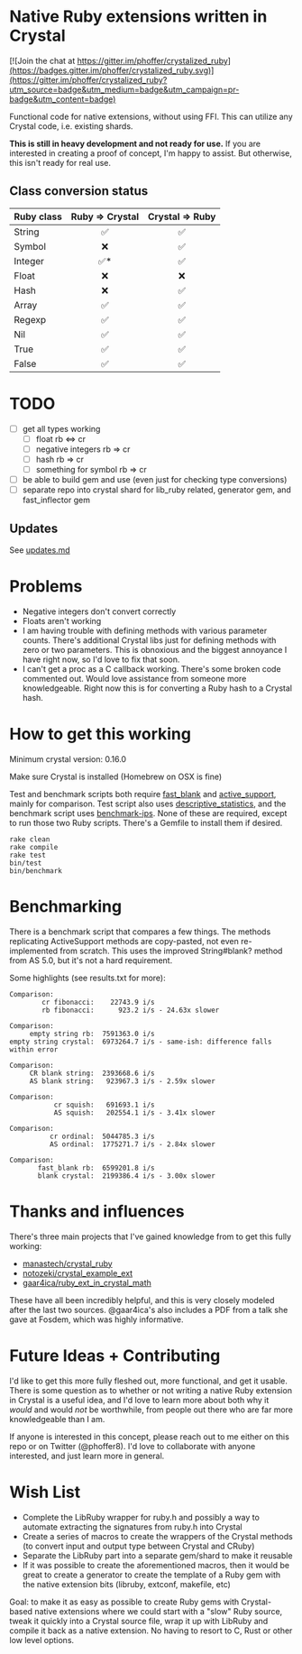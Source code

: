 # Native Ruby extensions written in Crystal

[![Join the chat at https://gitter.im/phoffer/crystalized_ruby](https://badges.gitter.im/phoffer/crystalized_ruby.svg)](https://gitter.im/phoffer/crystalized_ruby?utm_source=badge&utm_medium=badge&utm_campaign=pr-badge&utm_content=badge)

Functional code for native extensions, without using FFI. This can utilize any Crystal code, i.e. existing shards.

**This is still in heavy development and not ready for use.** If you are interested in creating a proof of concept, I'm happy to assist. But otherwise, this isn't ready for real use.

## Class conversion status

| Ruby class  | Ruby => Crystal | Crystal => Ruby |
| ----------- | :-------------: | :-------------: |
| String      | :white_check_mark: | :white_check_mark: |
| Symbol      | :x:                | :white_check_mark: |
| Integer     | :white_check_mark:* | :white_check_mark: |
| Float       | :x:                | :x:                |
| Hash        | :x:                | :white_check_mark: |
| Array       | :white_check_mark: | :white_check_mark: |
| Regexp      | :white_check_mark: | :white_check_mark: |
| Nil         | :white_check_mark: | :white_check_mark: |
| True        | :white_check_mark: | :white_check_mark: |
| False       | :white_check_mark: | :white_check_mark: |

# TODO

- [ ] get all types working
  + [ ] float rb <=> cr
  + [ ] negative integers rb => cr
  + [ ] hash rb => cr
  + [ ] something for symbol rb => cr
- [ ] be able to build gem and use (even just for checking type conversions)
- [ ] separate repo into crystal shard for lib_ruby related, generator gem, and fast_inflector gem

## Updates

See [updates.md](updates.md)

# Problems

* Negative integers don't convert correctly
* Floats aren't working
* I am having trouble with defining methods with various parameter counts. There's additional Crystal libs just for defining methods with zero or two parameters. This is obnoxious and the biggest annoyance I have right now, so I'd love to fix that soon.
* I can't get a proc as a C callback working. There's some broken code commented out. Would love assistance from someone more knowledgeable. Right now this is for converting a Ruby hash to a Crystal hash. 

# How to get this working

Minimum crystal version: 0.16.0

Make sure Crystal is installed (Homebrew on OSX is fine)

Test and benchmark scripts both require [fast_blank](https://github.com/SamSaffron/fast_blank) and [active_support](https://github.com/rails/rails/tree/master/activesupport), mainly for comparison. Test script also uses [descriptive_statistics](https://github.com/thirtysixthspan/descriptive_statistics), and the benchmark script uses [benchmark-ips](https://github.com/evanphx/benchmark-ips). None of these are required, except to run those two Ruby scripts. There's a Gemfile to install them if desired.

```
rake clean
rake compile
rake test
bin/test
bin/benchmark
```

# Benchmarking

There is a benchmark script that compares a few things. The methods replicating ActiveSupport methods are copy-pasted, not even re-implemented from scratch. This uses the improved String#blank? method from AS 5.0, but it's not a hard requirement.

Some highlights (see results.txt for more):

```
Comparison:
        cr fibonacci:    22743.9 i/s
        rb fibonacci:      923.2 i/s - 24.63x slower

Comparison:
     empty string rb:  7591363.0 i/s
empty string crystal:  6973264.7 i/s - same-ish: difference falls within error

Comparison:
     CR blank string:  2393668.6 i/s
     AS blank string:   923967.3 i/s - 2.59x slower

Comparison:
           cr squish:   691693.1 i/s
           AS squish:   202554.1 i/s - 3.41x slower

Comparison:
          cr ordinal:  5044785.3 i/s
          AS ordinal:  1775271.7 i/s - 2.84x slower

Comparison:
       fast_blank rb:  6599201.8 i/s
       blank crystal:  2199386.4 i/s - 3.00x slower
```


# Thanks and influences

There's three main projects that I've gained knowledge from to get this fully working:

- [manastech/crystal_ruby](https://github.com/manastech/crystal_ruby)
- [notozeki/crystal_example_ext](https://gist.github.com/notozeki/7159a9d9ab9707a22129)
- [gaar4ica/ruby_ext_in_crystal_math](https://github.com/gaar4ica/ruby_ext_in_crystal_math)

These have all been incredibly helpful, and this is very closely modeled after the last two sources. @gaar4ica's also includes a PDF from a talk she gave at Fosdem, which was highly informative.

# Future Ideas + Contributing

I'd like to get this more fully fleshed out, more functional, and get it usable. There is some question as to whether or not writing a native Ruby extension in Crystal is a useful idea, and I'd love to learn more about both why it _would_ and would _not_ be worthwhile, from people out there who are far more knowledgeable than I am.

If anyone is interested in this concept, please reach out to me either on this repo or on Twitter (@phoffer8). I'd love to collaborate with anyone interested, and just learn more in general.

# Wish List

* Complete the LibRuby wrapper for ruby.h and possibly a way to automate extracting the signatures from ruby.h into Crystal
* Create a series of macros to create the wrappers of the Crystal methods (to convert input and output type between Crystal and CRuby)
* Separate the LibRuby part into a separate gem/shard to make it reusable
* If it was possible to create the aforementioned macros, then it would be great to create a generator to create the template of a Ruby gem with the native extension bits (libruby, extconf, makefile, etc)

Goal: to make it as easy as possible to create Ruby gems with Crystal-based native extensions where we could start with a "slow" Ruby source, tweak it quickly into a Crystal source file, wrap it up with LibRuby and compile it back as a native extension. No having to resort to C, Rust or other low level options.
